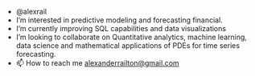 - @alexrail
- I’m interested in predictive modeling and forecasting financial.
- I’m currently improving SQL capabilities and data visualizations
- I’m looking to collaborate on Quantitative analytics, machine learning, data science and mathematical applications of PDEs for time series forecasting.
- 📫 How to reach me alexanderrailton@gmail.com

<!---
alexrail/alexrail is a ✨ special ✨ repository because its `README.md` (this file) appears on your GitHub profile.
You can click the Preview link to take a look at your changes.
--->
